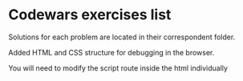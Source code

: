 # Codewars exercises list

Solutions for each problem are located in their correspondent folder.

Added HTML and CSS structure for debugging in the browser.

You will need to modify the script route inside the html individually
